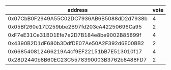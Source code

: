 address|vote|timestamp|signature
---|---|---|---
0x07CbB0F2949A55C02DC7936AB6B5088dD2d7938b|4|1606829256|0x6638c717a7fbc81e80346152447f3f9ba3957b0e2f573dee9b3799c7b2dc489d43b4f785399984e668cb3b75bc349520c52a963120dfe7817f1a41e3b55399401c
0x05Bf260e17D259bbe2B97fd203cA42250696Ca95|2|1606830741|0xe1b58b3665d9325602f239f9c816afddbdb141d2a702fc7651455c54459e7ce412435345bf940885c1c0f9b5a6a28f969360b71cd057423d28e475b47c61d7591c
0xF7eE31Ce31BD1Efe7e2D7B184e8be9002B85899f|4|1606830817|0xe494bc193a00edae2e113e5e089f5af45fee129b05c8fd01ed36bbf54e930fa6261eef4220fa6c0b061b510758fde8cf9e8a1a2f238d664b3926784a925b5f411b
0x4390B2D1dF680b3DdfDE07Ae50A2F392d6E00BB2|2|1606831099|0xb14e6c42c819db09c4be5f0869bde2fc0e579a23309e195092a2d562002e57ea58d53a95882d50e570a6dfe606ffa7cf1f754af404a8b1d7695c496ab9a4a38b1c
0x668540812466219A4cf9EF22151bB7E513010f17|4|1606839268|0x4fd6022b009e1876e08610ec0a7c199d80f86d6b1f32b6cf854eadb89c3a86045bd16f06f737dee20b799f54b4b6b757a2e11d36bb48c6be7796db70eb5871f41b
0x28D2440b8B60EC23C5578390003B3762b8488FD7|2|1606846210|0x378da7898d4b302ef7decb5303c42d5915be193dbb42614a5ec480d8c80825ca44dd30109e2161948736b340c13004cf0e02a203fc0ada4b1c833bdabf49c4781b